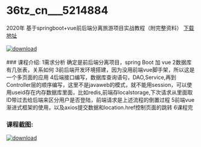 # 36tz_cn___5214884
2020年 基于springboot+vue前后端分离旅游项目实战教程（附完整资料）
[下载地址](http://www.36tz.cn/article/5214884 "下载地址")
<br/></br>[![download](http://36tz.cn/muke_img/2020_08_1-42.png "下载地址")](http://www.36tz.cn/article/5214884 "下载地址")
<br/></br>### 课程介绍:
1需求分析 确定是前后端分离项目，spring Boot 加 vue
2数据库有几张表，关系如何
3前后端开发环境搭建，因为没用前端vue脚手架，所以这是一个多页面的应用
4后端接口编写，数据库查询语句，DAO,Service,再到Controller层的顺序编写，这里不是javaweb的模式，就不能用session，可以使用useid存在内存数据库里面，比如redis,前端存localstorage,下次请求从里面取ID带过去给后端来区分用户是否登陆，前端请求是上述流程的倒置过程
5前端vue渐进式框架的使用，以及axios提交数据和location.href控制页面的跳转
6课程完

### 课程截图:
[![download](http://36tz.cn/muke_img/2020_08_2-40.png "下载地址")](http://www.36tz.cn/article/5214884 "下载地址")
